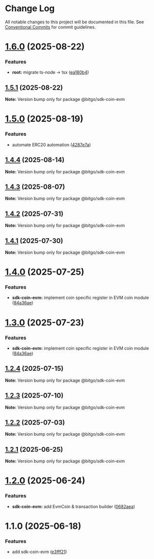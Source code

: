 # Change Log

All notable changes to this project will be documented in this file.
See [Conventional Commits](https://conventionalcommits.org) for commit guidelines.

# [1.6.0](https://github.com/BitGo/BitGoJS/compare/@bitgo/sdk-coin-evm@1.5.1...@bitgo/sdk-coin-evm@1.6.0) (2025-08-22)

### Features

- **root:** migrate ts-node -> tsx ([ea180b4](https://github.com/BitGo/BitGoJS/commit/ea180b43001d8e956196bc07b32798e3a7031eeb))

## [1.5.1](https://github.com/BitGo/BitGoJS/compare/@bitgo/sdk-coin-evm@1.5.0...@bitgo/sdk-coin-evm@1.5.1) (2025-08-22)

**Note:** Version bump only for package @bitgo/sdk-coin-evm

# [1.5.0](https://github.com/BitGo/BitGoJS/compare/@bitgo/sdk-coin-evm@1.4.4...@bitgo/sdk-coin-evm@1.5.0) (2025-08-19)

### Features

- automate ERC20 automation ([4287e7a](https://github.com/BitGo/BitGoJS/commit/4287e7a9739e0f908011a8ab6419d6468a1188a2))

## [1.4.4](https://github.com/BitGo/BitGoJS/compare/@bitgo/sdk-coin-evm@1.4.3...@bitgo/sdk-coin-evm@1.4.4) (2025-08-14)

**Note:** Version bump only for package @bitgo/sdk-coin-evm

## [1.4.3](https://github.com/BitGo/BitGoJS/compare/@bitgo/sdk-coin-evm@1.4.2...@bitgo/sdk-coin-evm@1.4.3) (2025-08-07)

**Note:** Version bump only for package @bitgo/sdk-coin-evm

## [1.4.2](https://github.com/BitGo/BitGoJS/compare/@bitgo/sdk-coin-evm@1.4.1...@bitgo/sdk-coin-evm@1.4.2) (2025-07-31)

**Note:** Version bump only for package @bitgo/sdk-coin-evm

## [1.4.1](https://github.com/BitGo/BitGoJS/compare/@bitgo/sdk-coin-evm@1.4.0...@bitgo/sdk-coin-evm@1.4.1) (2025-07-30)

**Note:** Version bump only for package @bitgo/sdk-coin-evm

# [1.4.0](https://github.com/BitGo/BitGoJS/compare/@bitgo/sdk-coin-evm@1.2.4...@bitgo/sdk-coin-evm@1.4.0) (2025-07-25)

### Features

- **sdk-coin-evm:** implement coin specific register in EVM coin module ([84a36ae](https://github.com/BitGo/BitGoJS/commit/84a36ae5dd028f07a629734cb1f2dddb9f36124e))

# [1.3.0](https://github.com/BitGo/BitGoJS/compare/@bitgo/sdk-coin-evm@1.2.4...@bitgo/sdk-coin-evm@1.3.0) (2025-07-23)

### Features

- **sdk-coin-evm:** implement coin specific register in EVM coin module ([84a36ae](https://github.com/BitGo/BitGoJS/commit/84a36ae5dd028f07a629734cb1f2dddb9f36124e))

## [1.2.4](https://github.com/BitGo/BitGoJS/compare/@bitgo/sdk-coin-evm@1.2.3...@bitgo/sdk-coin-evm@1.2.4) (2025-07-15)

**Note:** Version bump only for package @bitgo/sdk-coin-evm

## [1.2.3](https://github.com/BitGo/BitGoJS/compare/@bitgo/sdk-coin-evm@1.2.2...@bitgo/sdk-coin-evm@1.2.3) (2025-07-10)

**Note:** Version bump only for package @bitgo/sdk-coin-evm

## [1.2.2](https://github.com/BitGo/BitGoJS/compare/@bitgo/sdk-coin-evm@1.2.1...@bitgo/sdk-coin-evm@1.2.2) (2025-07-03)

**Note:** Version bump only for package @bitgo/sdk-coin-evm

## [1.2.1](https://github.com/BitGo/BitGoJS/compare/@bitgo/sdk-coin-evm@1.2.0...@bitgo/sdk-coin-evm@1.2.1) (2025-06-25)

**Note:** Version bump only for package @bitgo/sdk-coin-evm

# [1.2.0](https://github.com/BitGo/BitGoJS/compare/@bitgo/sdk-coin-evm@1.1.0...@bitgo/sdk-coin-evm@1.2.0) (2025-06-24)

### Features

- **sdk-coin-evm:** add EvmCoin & transaction builder ([0682aea](https://github.com/BitGo/BitGoJS/commit/0682aeadffded4847c8bf70aa52e9d0b9bbf113b))

# 1.1.0 (2025-06-18)

### Features

- add sdk-coin-evm ([e3fff21](https://github.com/BitGo/BitGoJS/commit/e3fff21b6108646588a019551a61e9f6770d2ab5))
